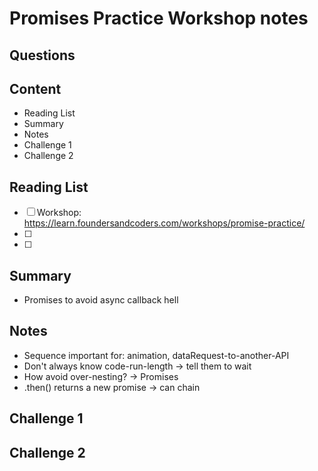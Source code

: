 # Promises Practice Workshop notes

## Questions

## Content

- Reading List
- Summary
- Notes
- Challenge 1
- Challenge 2

## Reading List

- [ ] Workshop: <https://learn.foundersandcoders.com/workshops/promise-practice/>
- [ ]
- [ ]

## Summary

- Promises to avoid async callback hell

## Notes

- Sequence important for: animation, dataRequest-to-another-API
- Don't always know code-run-length &rarr; tell them to wait
- How avoid over-nesting? &rarr; Promises
- .then() returns a new promise &rarr; can chain

## Challenge 1

## Challenge 2
